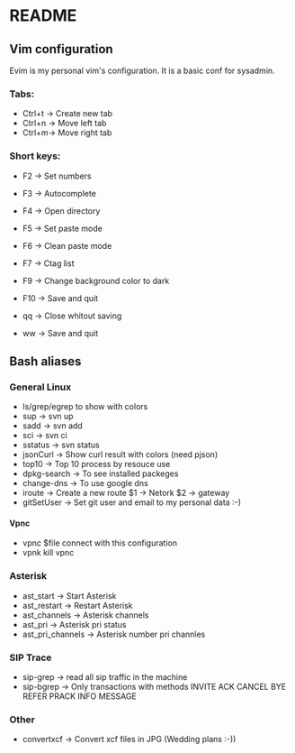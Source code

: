 # README

## Vim configuration



Evim is my personal vim's configuration. It is a basic conf for sysadmin.

### Tabs:

- Ctrl+t -> Create new tab
- Ctrl+n -> Move left tab
- Ctrl+m-> Move right tab

### Short keys:

- F2 -> Set numbers
- F3 -> Autocomplete
- F4 -> Open directory
- F5 -> Set paste mode
- F6 -> Clean paste mode
- F7 -> Ctag list
- F9 -> Change background color to dark
- F10 -> Save and quit

- qq -> Close whitout saving
- ww -> Save and quit


## Bash aliases


### General Linux

- ls/grep/egrep to show with colors
- sup ->  svn up
- sadd -> svn add
- sci ->  svn ci
- sstatus -> svn status
- jsonCurl -> Show curl result with colors (need pjson)
- top10 -> Top 10 process by resouce use
- dpkg-search -> To see installed packeges 
- change-dns -> To use google dns 
- iroute -> Create a new route $1 -> Netork $2 -> gateway
- gitSetUser -> Set git user and email to my personal data :-)

#### Vpnc

- vpnc $file connect with this configuration
- vpnk kill vpnc

### Asterisk

- ast_start -> Start Asterisk
- ast_restart -> Restart Asterisk
- ast_channels -> Asterisk channels
- ast_pri -> Asterisk pri status
- ast_pri_channels -> Asterisk number pri channles

### SIP Trace
- sip-grep -> read all sip traffic in the machine
- sip-bgrep -> Only transactions with methods INVITE ACK CANCEL BYE REFER PRACK INFO MESSAGE


### Other
- convertxcf -> Convert xcf files in JPG (Wedding plans :-))

